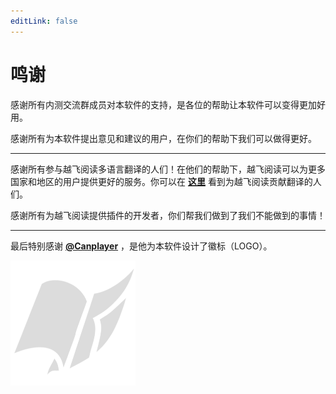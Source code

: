 ```yaml
---
editLink: false
---
```


# 鸣谢

感谢所有内测交流群成员对本软件的支持，是各位的帮助让本软件可以变得更加好用。

感谢所有为本软件提出意见和建议的用户，在你们的帮助下我们可以做得更好。

-----

感谢所有参与越飞阅读多语言翻译的人们！在他们的帮助下，越飞阅读可以为更多国家和地区的用户提供更好的服务。你可以在 **[这里](http://www.yinyue200.com/fwlink.aspx?id=2)** 看到为越飞阅读贡献翻译的人们。

感谢所有为越飞阅读提供插件的开发者，你们帮我们做到了我们不能做到的事情！

----

最后特别感谢 **[@Canplayer](https://github.com/Canplayer)** ，是他为本软件设计了徽标（LOGO）。

<img src="/assets/img/hero.png" width = 200 alt="软件徽标" />